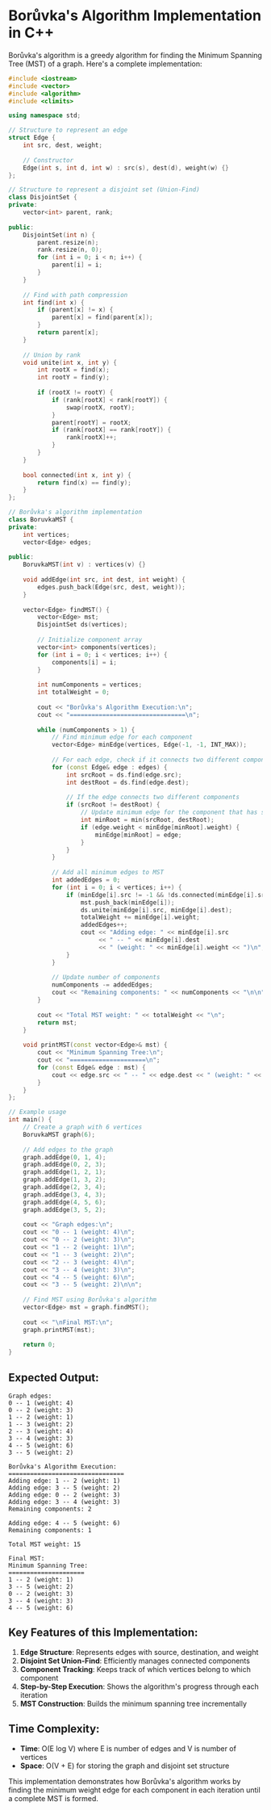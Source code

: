 # Borůvka's Algorithm Implementation in C++

Borůvka's algorithm is a greedy algorithm for finding the Minimum Spanning Tree (MST) of a graph. Here's a complete implementation:

```cpp
#include <iostream>
#include <vector>
#include <algorithm>
#include <climits>

using namespace std;

// Structure to represent an edge
struct Edge {
    int src, dest, weight;
    
    // Constructor
    Edge(int s, int d, int w) : src(s), dest(d), weight(w) {}
};

// Structure to represent a disjoint set (Union-Find)
class DisjointSet {
private:
    vector<int> parent, rank;
    
public:
    DisjointSet(int n) {
        parent.resize(n);
        rank.resize(n, 0);
        for (int i = 0; i < n; i++) {
            parent[i] = i;
        }
    }
    
    // Find with path compression
    int find(int x) {
        if (parent[x] != x) {
            parent[x] = find(parent[x]);
        }
        return parent[x];
    }
    
    // Union by rank
    void unite(int x, int y) {
        int rootX = find(x);
        int rootY = find(y);
        
        if (rootX != rootY) {
            if (rank[rootX] < rank[rootY]) {
                swap(rootX, rootY);
            }
            parent[rootY] = rootX;
            if (rank[rootX] == rank[rootY]) {
                rank[rootX]++;
            }
        }
    }
    
    bool connected(int x, int y) {
        return find(x) == find(y);
    }
};

// Borůvka's algorithm implementation
class BoruvkaMST {
private:
    int vertices;
    vector<Edge> edges;
    
public:
    BoruvkaMST(int v) : vertices(v) {}
    
    void addEdge(int src, int dest, int weight) {
        edges.push_back(Edge(src, dest, weight));
    }
    
    vector<Edge> findMST() {
        vector<Edge> mst;
        DisjointSet ds(vertices);
        
        // Initialize component array
        vector<int> components(vertices);
        for (int i = 0; i < vertices; i++) {
            components[i] = i;
        }
        
        int numComponents = vertices;
        int totalWeight = 0;
        
        cout << "Borůvka's Algorithm Execution:\n";
        cout << "================================\n";
        
        while (numComponents > 1) {
            // Find minimum edge for each component
            vector<Edge> minEdge(vertices, Edge(-1, -1, INT_MAX));
            
            // For each edge, check if it connects two different components
            for (const Edge& edge : edges) {
                int srcRoot = ds.find(edge.src);
                int destRoot = ds.find(edge.dest);
                
                // If the edge connects two different components
                if (srcRoot != destRoot) {
                    // Update minimum edge for the component that has smaller root
                    int minRoot = min(srcRoot, destRoot);
                    if (edge.weight < minEdge[minRoot].weight) {
                        minEdge[minRoot] = edge;
                    }
                }
            }
            
            // Add all minimum edges to MST
            int addedEdges = 0;
            for (int i = 0; i < vertices; i++) {
                if (minEdge[i].src != -1 && !ds.connected(minEdge[i].src, minEdge[i].dest)) {
                    mst.push_back(minEdge[i]);
                    ds.unite(minEdge[i].src, minEdge[i].dest);
                    totalWeight += minEdge[i].weight;
                    addedEdges++;
                    cout << "Adding edge: " << minEdge[i].src 
                         << " -- " << minEdge[i].dest 
                         << " (weight: " << minEdge[i].weight << ")\n";
                }
            }
            
            // Update number of components
            numComponents -= addedEdges;
            cout << "Remaining components: " << numComponents << "\n\n";
        }
        
        cout << "Total MST weight: " << totalWeight << "\n";
        return mst;
    }
    
    void printMST(const vector<Edge>& mst) {
        cout << "Minimum Spanning Tree:\n";
        cout << "=====================\n";
        for (const Edge& edge : mst) {
            cout << edge.src << " -- " << edge.dest << " (weight: " << edge.weight << ")\n";
        }
    }
};

// Example usage
int main() {
    // Create a graph with 6 vertices
    BoruvkaMST graph(6);
    
    // Add edges to the graph
    graph.addEdge(0, 1, 4);
    graph.addEdge(0, 2, 3);
    graph.addEdge(1, 2, 1);
    graph.addEdge(1, 3, 2);
    graph.addEdge(2, 3, 4);
    graph.addEdge(3, 4, 3);
    graph.addEdge(4, 5, 6);
    graph.addEdge(3, 5, 2);
    
    cout << "Graph edges:\n";
    cout << "0 -- 1 (weight: 4)\n";
    cout << "0 -- 2 (weight: 3)\n";
    cout << "1 -- 2 (weight: 1)\n";
    cout << "1 -- 3 (weight: 2)\n";
    cout << "2 -- 3 (weight: 4)\n";
    cout << "3 -- 4 (weight: 3)\n";
    cout << "4 -- 5 (weight: 6)\n";
    cout << "3 -- 5 (weight: 2)\n\n";
    
    // Find MST using Borůvka's algorithm
    vector<Edge> mst = graph.findMST();
    
    cout << "\nFinal MST:\n";
    graph.printMST(mst);
    
    return 0;
}
```

## Expected Output:
```
Graph edges:
0 -- 1 (weight: 4)
0 -- 2 (weight: 3)
1 -- 2 (weight: 1)
1 -- 3 (weight: 2)
2 -- 3 (weight: 4)
3 -- 4 (weight: 3)
4 -- 5 (weight: 6)
3 -- 5 (weight: 2)

Borůvka's Algorithm Execution:
================================
Adding edge: 1 -- 2 (weight: 1)
Adding edge: 3 -- 5 (weight: 2)
Adding edge: 0 -- 2 (weight: 3)
Adding edge: 3 -- 4 (weight: 3)
Remaining components: 2

Adding edge: 4 -- 5 (weight: 6)
Remaining components: 1

Total MST weight: 15

Final MST:
Minimum Spanning Tree:
=====================
1 -- 2 (weight: 1)
3 -- 5 (weight: 2)
0 -- 2 (weight: 3)
3 -- 4 (weight: 3)
4 -- 5 (weight: 6)
```

## Key Features of this Implementation:

1. **Edge Structure**: Represents edges with source, destination, and weight
2. **Disjoint Set Union-Find**: Efficiently manages connected components
3. **Component Tracking**: Keeps track of which vertices belong to which component
4. **Step-by-Step Execution**: Shows the algorithm's progress through each iteration
5. **MST Construction**: Builds the minimum spanning tree incrementally

## Time Complexity:
- **Time**: O(E log V) where E is number of edges and V is number of vertices
- **Space**: O(V + E) for storing the graph and disjoint set structure

This implementation demonstrates how Borůvka's algorithm works by finding the minimum weight edge for each component in each iteration until a complete MST is formed.

